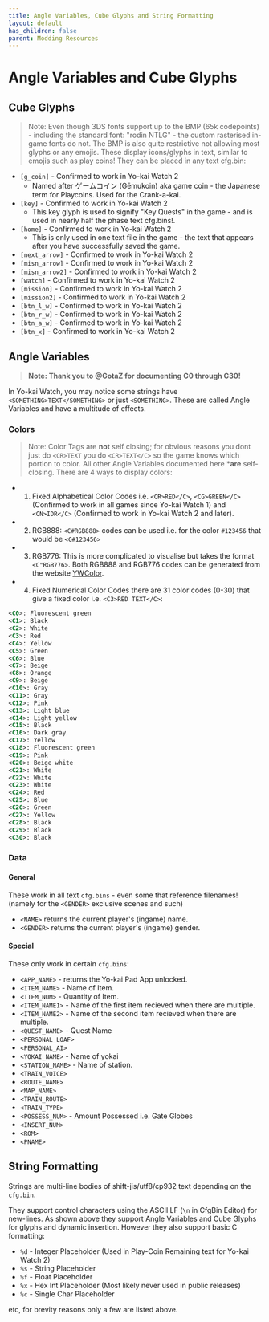 ```yaml
---
title: Angle Variables, Cube Glyphs and String Formatting
layout: default
has_children: false
parent: Modding Resources
---
```

# Angle Variables and Cube Glyphs
## Cube Glyphs
> Note: Even though 3DS fonts support up to the BMP (65k codepoints) - including the standard font: "rodin NTLG" - the custom rasterised in-game fonts do not. The BMP is also quite restrictive not allowing most glyphs or any emojis.
These display icons/glyphs in text, similar to emojis such as play coins! They can be placed in any text cfg.bin:
* `[g_coin]` - Confirmed to work in Yo-kai Watch 2
  * Named after ゲームコイン (Gēmukoin) aka game coin - the Japanese term for Playcoins. Used for the Crank-a-kai.
* `[key]` - Confirmed to work in Yo-kai Watch 2
  * This key glyph is used to signify "Key Quests" in the game - and is used in nearly half the phase text cfg.bins!.
* `[home]` - Confirmed to work in Yo-kai Watch 2
  * This is only used in one text file in the game - the text that appears after you have successfully saved the game.
* `[next_arrow]` - Confirmed to work in Yo-kai Watch 2
* `[misn_arrow]` - Confirmed to work in Yo-kai Watch 2
* `[misn_arrow2]` - Confirmed to work in Yo-kai Watch 2
* `[watch]` - Confirmed to work in Yo-kai Watch 2
* `[mission]` - Confirmed to work in Yo-kai Watch 2
* `[mission2]` - Confirmed to work in Yo-kai Watch 2
* `[btn_l_w]` - Confirmed to work in Yo-kai Watch 2
* `[btn_r_w]` - Confirmed to work in Yo-kai Watch 2
* `[btn_a_w]` - Confirmed to work in Yo-kai Watch 2
* `[btn_x]` - Confirmed to work in Yo-kai Watch 2

## Angle Variables
> **Note: Thank you to @GotaZ for documenting C0 through C30!**

In Yo-kai Watch, you may notice some strings have `<SOMETHING>TEXT</SOMETHING>` or just `<SOMETHING>`. These are called Angle Variables and have a multitude of effects. 

### Colors
> Note: Color Tags are **not** self closing; for obvious reasons you dont just do `<CR>TEXT` you do `<CR>TEXT</C>` so the game knows which portion to color. All other Angle Variables documented here ***are** self-closing.
There are 4 ways to display colors:
* 1. Fixed Alphabetical Color Codes i.e. `<CR>RED</C>`, `<CG>GREEN</C>` (Confirmed to work in all games since Yo-kai Watch 1) and `<CN>IDR</C>` (Confirmed to work in Yo-kai Watch 2 and later).
* 2. RGB888: `<C#RGB888>` codes can be used i.e. for the color `#123456` that would be `<C#123456>`
* 3. RGB776: This is more complicated to visualise but takes the format `<C"RGB776>`. Both RGB888 and RGB776 codes can be generated from the website [YWColor](https://n123git.github.io/yw-color/).
* 4. Fixed Numerical Color Codes there are 31 color codes (0-30) that give a fixed color i.e. `<C3>RED TEXT</C>`:
```xml
<C0>: Fluorescent green
<C1>: Black
<C2>: White
<C3>: Red
<C4>: Yellow
<C5>: Green
<C6>: Blue
<C7>: Beige
<C8>: Orange
<C9>: Beige
<C10>: Gray
<C11>: Gray
<C12>: Pink
<C13>: Light blue
<C14>: Light yellow
<C15>: Black
<C16>: Dark gray
<C17>: Yellow
<C18>: Fluorescent green
<C19>: Pink
<C20>: Beige white
<C21>: White
<C22>: White
<C23>: White
<C24>: Red
<C25>: Blue
<C26>: Green
<C27>: Yellow
<C28>: Black
<C29>: Black
<C30>: Black
```

### Data

#### General
These work in all text `cfg.bins` - even some that reference filenames! (namely for the `<GENDER>` exclusive scenes and such)
* `<NAME>` returns the current player's (ingame) name.
* `<GENDER>` returns the current player's (ingame) gender.
#### Special
These only work in certain `cfg.bins`:
* `<APP_NAME>` - returns the Yo-kai Pad App unlocked.
* `<ITEM_NAME>` - Name of Item.
* `<ITEM_NUM>` - Quantity of Item.
* `<ITEM_NAME1>` - Name of the first item recieved when there are multiple.
* `<ITEM_NAME2>` - Name of the second item recieved when there are multiple.
* `<QUEST_NAME>` - Quest Name
* `<PERSONAL_LOAF>`
* `<PERSONAL_AI>`
* `<YOKAI_NAME>` - Name of yokai
* `<STATION_NAME>` - Name of station.
* `<TRAIN_VOICE>`
* `<ROUTE_NAME>`
* `<MAP_NAME>`
* `<TRAIN_ROUTE>`
* `<TRAIN_TYPE>`
* `<POSSESS_NUM>` - Amount Possessed i.e. Gate Globes
* `<INSERT_NUM>`
* `<ROM>`
* `<PNAME>`

## String Formatting
Strings are multi-line bodies of shift-jis/utf8/cp932 text depending on the `cfg.bin`.

They support control characters using the ASCII LF (`\n` in CfgBin Editor) for new-lines. As shown above they support Angle Variables and Cube Glyphs for glyphs and dynamic insertion. However they also support basic C formatting:
* `%d` - Integer Placeholder (Used in Play-Coin Remaining text for Yo-kai Watch 2)
* `%s` - String Placeholder
* `%f` - Float Placeholder
* `%x` - Hex Int Placeholder (Most likely never used in public releases)
* `%c` - Single Char Placeholder

etc, for brevity reasons only a few are listed above.

